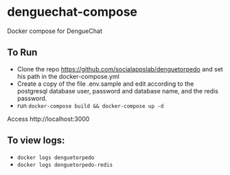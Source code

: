 # denguechat-compose
Docker compose for DengueChat 
## To Run
- Clone the repo https://github.com/socialappslab/denguetorpedo and set his path in the docker-compose.yml 
- Create a copy of the file .env.sample and edit according to the postgresql database user, password and database name, and the redis password.
- run `docker-compose build && docker-compose up -d`

Access http://localhost:3000
## To view logs:
- `docker logs denguetorpedo`
- `docker logs denguetorpedo-redis`
